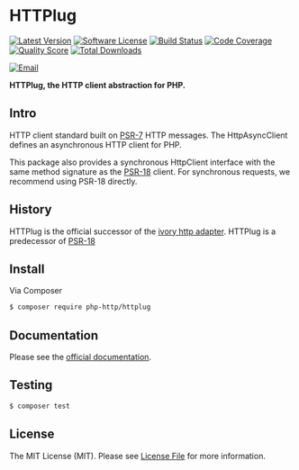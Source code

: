 # HTTPlug

[![Latest Version](https://img.shields.io/github/release/php-http/httplug.svg?style=flat-square)](https://github.com/php-http/httplug/releases)
[![Software License](https://img.shields.io/badge/license-MIT-brightgreen.svg?style=flat-square)](LICENSE)
[![Build Status](https://github.com/php-http/httplug/actions/workflows/ci.yml/badge.svg)](https://github.com/php-http/httplug/actions/workflows/ci.yml)
[![Code Coverage](https://img.shields.io/scrutinizer/coverage/g/php-http/httplug.svg?style=flat-square)](https://scrutinizer-ci.com/g/php-http/httplug)
[![Quality Score](https://img.shields.io/scrutinizer/g/php-http/httplug.svg?style=flat-square)](https://scrutinizer-ci.com/g/php-http/httplug)
[![Total Downloads](https://img.shields.io/packagist/dt/php-http/httplug.svg?style=flat-square)](https://packagist.org/packages/php-http/httplug)

[![Email](https://img.shields.io/badge/email-team@httplug.io-blue.svg?style=flat-square)](mailto:team@httplug.io)

**HTTPlug, the HTTP client abstraction for PHP.**


## Intro

HTTP client standard built on [PSR-7](https://www.php-fig.org/psr/psr-7/) HTTP
messages. The HttpAsyncClient defines an asynchronous HTTP client for PHP.

This package also provides a synchronous HttpClient interface with the same
method signature as the [PSR-18](https://www.php-fig.org/psr/psr-18/) client.
For synchronous requests, we recommend using PSR-18 directly.


## History

HTTPlug is the official successor of the [ivory http adapter](https://github.com/egeloen/ivory-http-adapter).
HTTPlug is a predecessor of [PSR-18](https://www.php-fig.org/psr/psr-18/)


## Install

Via Composer

``` bash
$ composer require php-http/httplug
```


## Documentation

Please see the [official documentation](https://docs.php-http.org).


## Testing

``` bash
$ composer test
```


## License

The MIT License (MIT). Please see [License File](LICENSE) for more information.
